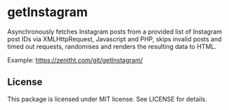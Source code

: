 # getInstagram
Asynchronously fetches Instagram posts from a provided list of Instagram post IDs via XMLHttpRequest, Javascript and PHP,  skips invalid posts and timed out requests, randomises and renders the resulting data to HTML.

Example: https://zenitht.com/git/getInstagram/

## License ##

This package is licensed under MIT license. See LICENSE for details.
